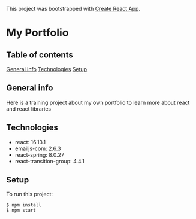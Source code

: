 This project was bootstrapped with [Create React App](https://github.com/facebook/create-react-app).

# My Portfolio

## Table of contents
[General info](##-General-info)
[Technologies](##Technologies)
[Setup](##Setup)

## General info
Here is a training project about my own portfolio to learn more about react and react libraries

## Technologies
* react: 16.13.1
* emailjs-com: 2.6.3
* react-spring: 8.0.27
* react-transition-group: 4.4.1

## Setup
To run this project:
```
$ npm install
$ npm start
```